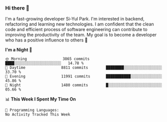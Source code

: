 ### Hi there 👋


I'm a fast-growing developer Si-Yul Park. I'm interested in backend, refactoring and learning new technologies. I am confident that the clean code and efficient process of software engineering can contribute to improving the productivity of the team. My goal is to become a developer who has a positive influence to others 🔭

<!--START_SECTION:waka-->
**I'm a Night 🦉** 

```text
🌞 Morning                3865 commits        ████░░░░░░░░░░░░░░░░░░░░░   14.78 % 
🌆 Daytime                8811 commits        ████████░░░░░░░░░░░░░░░░░   33.70 % 
🌃 Evening                11991 commits       ███████████░░░░░░░░░░░░░░   45.86 % 
🌙 Night                  1480 commits        █░░░░░░░░░░░░░░░░░░░░░░░░   05.66 % 
```


📊 **This Week I Spent My Time On** 

```text
💬 Programming Languages: 
No Activity Tracked This Week
```


<!--END_SECTION:waka-->
